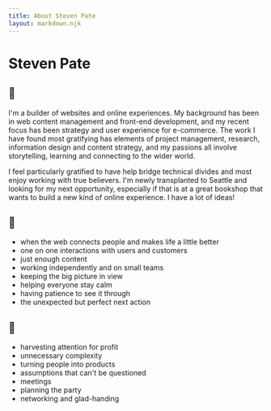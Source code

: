 ```yaml
---
title: About Steven Pate
layout: markdown.njk
---
```


# Steven Pate

## 🤳

I'm a builder of websites and online experiences. My background has been in web content management and front-end development, and my recent focus has been strategy and user experience for e-commerce. The work I have found most gratifying has elements of project management, research, information design and content strategy, and my passions all involve storytelling, learning and connecting to the wider world.

I feel particularly gratified to have help bridge technical divides and most enjoy working with true believers. I'm newly transplanted to Seattle and looking for my next opportunity, especially if that is at a great bookshop that wants to build a new kind of online experience. I have a lot of ideas!

## 🤟
  * when the web connects people and makes life a little better
  * one on one interactions with users and customers
  * just enough content
  * working independently and on small teams
  * keeping the big picture in view
  * helping everyone stay calm
  * having patience to see it through
  * the unexpected but perfect next action

## 🤦
  * harvesting attention for profit
  * unnecessary complexity
  * turning people into products
  * assumptions that can't be questioned
  * meetings
  * planning the party
  * networking and glad-handing
